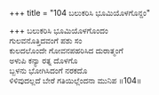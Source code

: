 +++
title = "104 ಬಲುಕರಿಸಿ ಭೂಮಿಯೊಳಗೊನ್ದಂ"

+++
ಬಲುಕರಿಸಿ ಭೂಮಿಯೊಳಗೊಂದಂ   
ಗುಲವನೊತ್ತಿದವಂಗೆ ಪಶು ಸಂ  
ಕುಲದಲೊಂದೇ ಗೋವನಪಹರಿಸಿದ ದುರಾತ್ಮಂಗೆ   
ಅಳುಪಿ ಕನ್ಯಾ ರತ್ನ ದೊಳಗೊ   
ಬ್ಬಳನು ಭೋಗಿಸಿದಂಗೆ ನರಕದೊ   
ಳಿಳಿವುದಲ್ಲದೆ ಬೇರೆ ಗತಿಯಿಲ್ಲೆಂದನಾ ಮುನಿಪ   ॥104॥